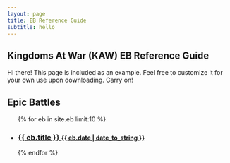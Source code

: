 ```yaml
---
layout: page
title: EB Reference Guide
subtitle: hello
---
```


## Kingdoms At War (KAW) EB Reference Guide

<p class="message">
  Hi there! This page is included as an example. Feel free to customize it for your own use upon downloading. Carry on!
</p>




<div class="related">
  <h2>Epic Battles</h2>
  <ul class="related-posts">
    {% for eb in site.eb limit:10 %}
      <li>
        <h3>
          <a href="{{ eb.url }}">
            {{ eb.title }}
            <small>{{ eb.date | date_to_string }}</small>
          </a>
        </h3>
      </li>
    {% endfor %}
  </ul>
</div>

